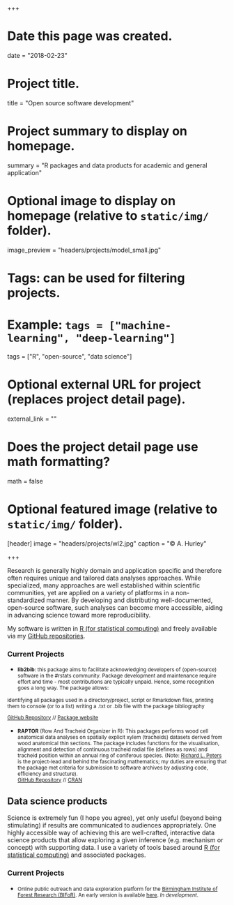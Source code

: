 +++
# Date this page was created.
date = "2018-02-23"

# Project title.
title = "Open source software development"

# Project summary to display on homepage.
summary = "R packages and data products for academic and general application"

# Optional image to display on homepage (relative to `static/img/` folder).
image_preview = "headers/projects/model_small.jpg"

# Tags: can be used for filtering projects.
# Example: `tags = ["machine-learning", "deep-learning"]`
tags = ["R", "open-source", "data science"]

# Optional external URL for project (replaces project detail page).
external_link = ""

# Does the project detail page use math formatting?
math = false

# Optional featured image (relative to `static/img/` folder).
[header]
image = "headers/projects/wl2.jpg"
caption = "&copy; A. Hurley"

+++


Research is generally highly domain and application specific and therefore often requires unique and tailored data analyses approaches. While specialized, many approaches are well established within scientific communities, yet are applied on a variety of platforms in a non-standardized manner. By developing and distributing well-documented, open-source software, such analyses can become more accessible, aiding in advancing science toward more reproducibility.

My software is written in [R (for statistical computing)](https://www.r-project.org/) and freely available via my [GitHub repositories](www.github.com/the-Hull).

### Current Projects

- <small> **lib2bib**: this package aims to facilitate acknowledging developers of (open-source) software in the #rstats community. Package development and maintenance require effort and time - most contributions are typically unpaid. Hence, some recognition goes a long way. The package allows:

identifying all packages used in a directory/project, script or Rmarkdown files,
printing them to console (or to a list)
writing a .txt or .bib file with the package bibliography 

[GitHub Repository](https://github.com/the-Hull/lib2bib) // [Package website](https://the-hull.github.io/lib2bib/index.html)

</small>

- <small> **RAPTOR** (Row And Tracheid Organizer in R): This packages performs wood cell anatomical data analyses on spatially explicit xylem (tracheids) datasets derived from wood anatomical thin sections. The package includes functions for the visualisation, alignment and detection of continuous tracheid radial file (defines as rows) and tracheid position within an annual ring of coniferous species. (Note: [Richard L. Peters](http://www.wsl.ch/info/mitarbeitende/peters/index_EN) is the project-lead and behind the fascinating mathematics; my duties are ensuring that the package met criteria for submission to software archives by adjusting code, efficiency and structure).  
[GitHub Repository](https://github.com/the-Hull/raptor/) // [CRAN](https://cran.r-project.org/web/packages/RAPTOR/index.html)</small>


## Data science products <a name = "data-science"></a>

Science is extremely fun (I hope you agree), yet only useful (beyond being stimulating) if results are communicated to audiences appropriately. One highly accessible way of achieving this are well-crafted, interactive data science products that allow exploring a given inference (e.g. mechanism or concept) with supporting data. I use a variety of tools based around [R (for statistical computing)](https://www.r-project.org/) and associated packages.

### Current Projects

- <small> Online public outreach and data exploration platform for the [Birmingham Institute of Forest Research (BIFoR)](http://www.birmingham.ac.uk/research/activity/bifor/index.aspx). An early version is available [here](https://aglhurley.shinyapps.io/bifor).  *In development*. </small>